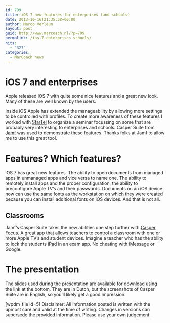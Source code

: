 ```yaml
---
id: 799
title: iOS 7 new features for enterprises (and schools)
date: 2013-10-16T21:35:58+00:00
author: Marco Verleun
layout: post
guid: http://www.marcoach.nl/?p=799
permalink: /ios-7-enterprises-schools/
hits:
  - "327"
categories:
  - MarCoach news
---
```

# iOS 7 and enterprises

Apple released iOS 7 with quite some nice features and a great new look. Many of these are well known by the users.

Inside iOS Apple has extended the manageability by allowing more settings to be controlled with profiles. To create more awareness of these features I worked with [StarTel](http://www.startel.nl) to organize a seminar focussing on some that are probably very interesting to enterprises and schools. Casper Suite from [Jamf](http://www.jamfsoftware.com) was used to demonstrate these features. Thanks folks at Jamf to allow me to use this great tool.<!--more-->

# Features? Which features?

iOS 7 has great new features. The ability to open documents from managed apps in unmanaged apps and vice versa to name one. The ability to remotely install apps and the proper configuration, the ability to preconfigure Apple TV&#8217;s and their passwords. Documents on an iOS device now can use the same fonts as the workstation on which they were created because you can install additional fonts on iOS devices. And that is not all.

## Classrooms

Jamf&#8217;s Casper Suite takes the new abilities one step further with [Casper Focus](https://itunes.apple.com/nl/app/casper-focus/id635738553?mt=8&uo=4). A great app that allows teachers to control a classroom with one or more Apple TV&#8217;s and student devices. Imagine a teacher who has the ability to lock the students iPad in an exam app. No cheating with iMessage or Google.

# The presentation

The slides used during the presentation are available for download using the link at the bottom. They are in Dutch, but the screenshots of Casper Suite are in English, so you&#8217;ll likely get a good impression.

[wpdm_file id=5] Disclaimer: All information posted is written with the upmost care and valid at the time of writing. Changes in versions can supersede the provided information. Please use your own judgement.